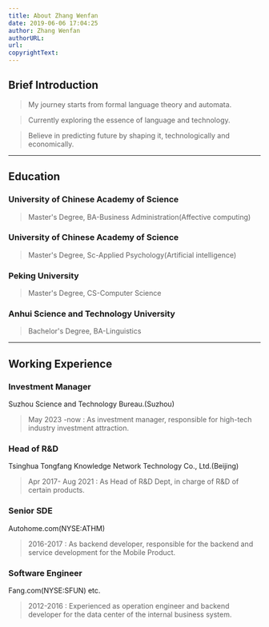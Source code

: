 ```yaml
---
title: About Zhang Wenfan
date: 2019-06-06 17:04:25
author: Zhang Wenfan
authorURL: 
url: 
copyrightText: 
---
```



## Brief Introduction
>My journey starts from formal language theory and automata.

>Currently exploring the essence of language and technology. 

>Believe in predicting future by shaping it, technologically and economically. 

---

## Education
### University of Chinese Academy of Science
>Master's Degree, BA-Business Administration(Affective computing)

### University of Chinese Academy of Science
>Master's Degree, Sc-Applied Psychology(Artificial intelligence)

### Peking University
>Master's Degree, CS-Computer Science

### Anhui Science and Technology University
>Bachelor's Degree, BA-Linguistics

---

## Working Experience

### Investment Manager
Suzhou Science and Technology Bureau.(Suzhou)

>May 2023 -now : As investment manager, responsible for high-tech industry investment attraction.

### Head of R&D
Tsinghua Tongfang Knowledge Network Technology Co., Ltd.(Beijing)

>Apr 2017- Aug 2021 : As Head of R&D Dept, in charge of R&D of certain products.

### Senior SDE
Autohome.com(NYSE:ATHM)

>2016-2017 : As backend developer, responsible for the backend and service development for the Mobile Product.

### Software Engineer
Fang.com(NYSE:SFUN) etc.

>2012-2016 : Experienced as operation engineer and backend developer for the data center of the internal business system.

